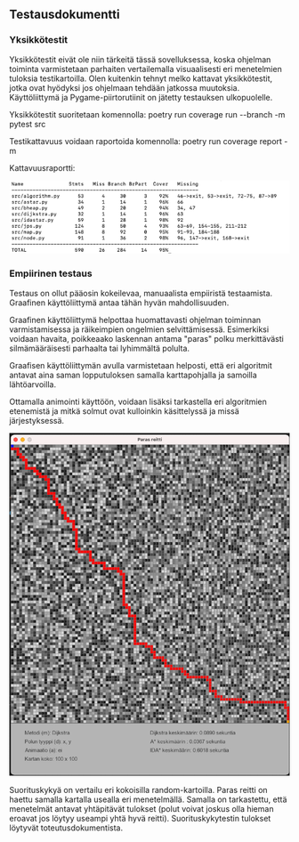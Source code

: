 ## Testausdokumentti

### Yksikkötestit

Yksikkötestit eivät ole niin tärkeitä tässä sovelluksessa, koska ohjelman toiminta varmistetaan parhaiten vertailemalla visuaalisesti eri menetelmien tuloksia testikartoilla.  Olen kuitenkin tehnyt melko kattavat yksikkötestit, jotka ovat hyödyksi jos ohjelmaan tehdään jatkossa muutoksia.  Käyttöliittymä ja Pygame-piirtorutiinit on jätetty testauksen ulkopuolelle.

Yksikkötestit suoritetaan komennolla: poetry run coverage run --branch -m pytest src

Testikattavuus voidaan raportoida komennolla: poetry run coverage report -m 

Kattavuusraportti:

<img src="/dokumentaatio/png/testikattavuus.png" width="750">

### Empiirinen testaus

Testaus on ollut pääosin kokeilevaa, manuaalista empiiristä testaamista.  Graafinen käyttöliittymä antaa tähän hyvän mahdollisuuden.

Graafinen käyttöliittymä helpottaa huomattavasti ohjelman toiminnan varmistamisessa ja räikeimpien ongelmien selvittämisessä. Esimerkiksi voidaan havaita, poikkeaako laskennan antama "paras" polku merkittävästi silmämääräisesti parhaalta tai lyhimmältä polulta. 

Graafisen käyttöliittymän avulla varmistetaan helposti, että eri algoritmit antavat aina saman lopputuloksen samalla karttapohjalla ja samoilla lähtöarvoilla.

Ottamalla animointi käyttöön, voidaan lisäksi tarkastella eri algoritmien etenemistä ja mitkä solmut ovat kulloinkin käsittelyssä ja missä järjestyksessä.  

<img src="/dokumentaatio/png/testi05.png" width="750">

Suorituskykyä on vertailu eri kokoisilla random-kartoilla.  Paras reitti on haettu samalla kartalla usealla eri menetelmällä.  Samalla on tarkastettu, että menetelmät antavat yhtäpitävät tulokset (polut voivat joskus olla hieman eroavat jos löytyy useampi yhtä hyvä reitti).  Suorituskykytestin tulokset löytyvät toteutusdokumentista.